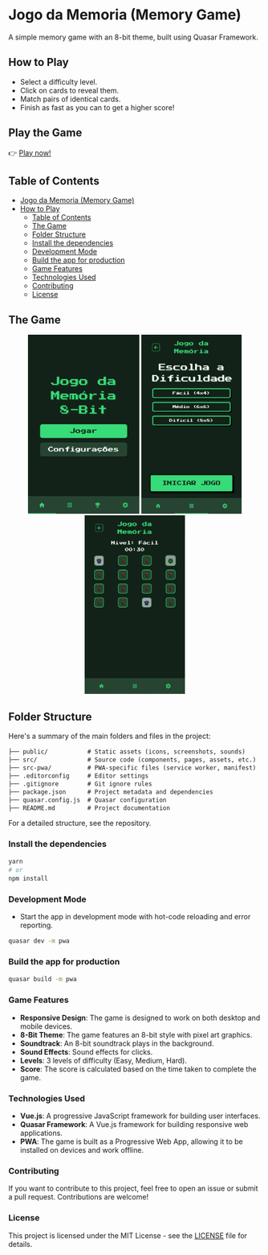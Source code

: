 # Jogo da Memoria (Memory Game)

A simple memory game with an 8-bit theme, built using Quasar Framework.

## How to Play

- Select a difficulty level.
- Click on cards to reveal them.
- Match pairs of identical cards.
- Finish as fast as you can to get a higher score! 

## Play the Game

👉 [Play now!](https://jogo-da-memoria-2-nu.vercel.app/)

## Table of Contents

- [Jogo da Memoria (Memory Game)](#jogo-da-memoria-memory-game)
- [How to Play](#how-to-play)
  - [Table of Contents](#table-of-contents)
  - [The Game](#the-game)
  - [Folder Structure](#folder-structure)
  - [Install the dependencies](#install-the-dependencies)
  - [Development Mode](#development-mode)
  - [Build the app for production](#build-the-app-for-production)
  - [Game Features](#game-features)
  - [Technologies Used](#technologies-used)
  - [Contributing](#contributing)
  - [License](#license)

## The Game

<p align="center">
    <img src="public/screenshots/screenshot_menu_mobile.webp" alt="Screenshot 1" width="222"/>
    <img src="public/screenshots/screenshot_levels_mobile.webp" alt="Screenshot 2" width="200"/>
    <img src="public/screenshots/screenshot_game_easy_mobile.webp" alt="Screenshot 3" width="200"/>
</p>

## Folder Structure

Here's a summary of the main folders and files in the project:

```
├── public/           # Static assets (icons, screenshots, sounds)
├── src/              # Source code (components, pages, assets, etc.)
├── src-pwa/          # PWA-specific files (service worker, manifest)
├── .editorconfig     # Editor settings
├── .gitignore        # Git ignore rules
├── package.json      # Project metadata and dependencies
├── quasar.config.js  # Quasar configuration
├── README.md         # Project documentation
```

For a detailed structure, see the repository.


### Install the dependencies

```bash
yarn
# or
npm install
```

### Development Mode

- Start the app in development mode with hot-code reloading and error reporting.

```bash
quasar dev -m pwa
```

### Build the app for production

```bash
quasar build -m pwa
```

### Game Features

- **Responsive Design**: The game is designed to work on both desktop and mobile devices.
- **8-Bit Theme**: The game features an 8-bit style with pixel art graphics.
- **Soundtrack**: An 8-bit soundtrack plays in the background.
- **Sound Effects**: Sound effects for clicks.
- **Levels**: 3 levels of difficulty (Easy, Medium, Hard).
- **Score**: The score is calculated based on the time taken to complete the game.

### Technologies Used

- **Vue.js**: A progressive JavaScript framework for building user interfaces.
- **Quasar Framework**: A Vue.js framework for building responsive web applications.
- **PWA**: The game is built as a Progressive Web App, allowing it to be installed on devices and work offline.

### Contributing

If you want to contribute to this project, feel free to open an issue or submit a pull request. Contributions are welcome!

### License

This project is licensed under the MIT License - see the [LICENSE](LICENSE) file for details.
